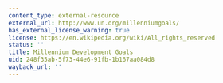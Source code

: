 ```yaml
---
content_type: external-resource
external_url: http://www.un.org/millenniumgoals/
has_external_license_warning: true
license: https://en.wikipedia.org/wiki/All_rights_reserved
status: ''
title: Millennium Development Goals
uid: 248f35ab-5f73-44e6-91fb-1b167aa084d8
wayback_url: ''
---
```

